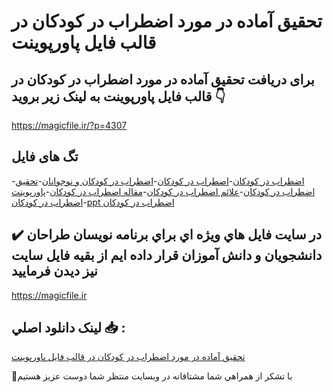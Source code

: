 # تحقیق آماده در مورد اضطراب در كودكان در قالب فایل پاورپوینت

## برای دریافت تحقیق آماده در مورد اضطراب در كودكان در قالب فایل پاورپوینت به لینک زیر بروید 👇

https://magicfile.ir/?p=4307

## تگ های فایل

-[اضطراب در كودكان](https://magicfile.ir/product/%d8%aa%d8%ad%d9%82%db%8c%d9%82-%d8%a7%d8%b6%d8%b7%d8%b1%d8%a7%d8%a8-%d8%af%d8%b1-%d9%83%d9%88%d8%af%d9%83%d8%a7%d9%86-%d9%be%d8%a7%d9%88%d8%b1%d9%be%d9%88%db%8c%d9%86%d8%aa/)-[اضطراب در کودکان](https://magicfile.ir/product/%d8%aa%d8%ad%d9%82%db%8c%d9%82-%d8%a7%d8%b6%d8%b7%d8%b1%d8%a7%d8%a8-%d8%af%d8%b1-%d9%83%d9%88%d8%af%d9%83%d8%a7%d9%86-%d9%be%d8%a7%d9%88%d8%b1%d9%be%d9%88%db%8c%d9%86%d8%aa/)-[اضطراب در کودکان و نوجوانان](https://magicfile.ir/product/%d8%aa%d8%ad%d9%82%db%8c%d9%82-%d8%a7%d8%b6%d8%b7%d8%b1%d8%a7%d8%a8-%d8%af%d8%b1-%d9%83%d9%88%d8%af%d9%83%d8%a7%d9%86-%d9%be%d8%a7%d9%88%d8%b1%d9%be%d9%88%db%8c%d9%86%d8%aa/)-[تحقیق اضطراب در كودكان](https://magicfile.ir/product/%d8%aa%d8%ad%d9%82%db%8c%d9%82-%d8%a7%d8%b6%d8%b7%d8%b1%d8%a7%d8%a8-%d8%af%d8%b1-%d9%83%d9%88%d8%af%d9%83%d8%a7%d9%86-%d9%be%d8%a7%d9%88%d8%b1%d9%be%d9%88%db%8c%d9%86%d8%aa/)-[علائم اضطراب در كودكان](https://magicfile.ir/product/%d8%aa%d8%ad%d9%82%db%8c%d9%82-%d8%a7%d8%b6%d8%b7%d8%b1%d8%a7%d8%a8-%d8%af%d8%b1-%d9%83%d9%88%d8%af%d9%83%d8%a7%d9%86-%d9%be%d8%a7%d9%88%d8%b1%d9%be%d9%88%db%8c%d9%86%d8%aa/)-[مقاله اضطراب در كودكان](https://magicfile.ir/product/%d8%aa%d8%ad%d9%82%db%8c%d9%82-%d8%a7%d8%b6%d8%b7%d8%b1%d8%a7%d8%a8-%d8%af%d8%b1-%d9%83%d9%88%d8%af%d9%83%d8%a7%d9%86-%d9%be%d8%a7%d9%88%d8%b1%d9%be%d9%88%db%8c%d9%86%d8%aa/)-[پاورپوینت اضطراب در كودكان](https://magicfile.ir/product/%d8%aa%d8%ad%d9%82%db%8c%d9%82-%d8%a7%d8%b6%d8%b7%d8%b1%d8%a7%d8%a8-%d8%af%d8%b1-%d9%83%d9%88%d8%af%d9%83%d8%a7%d9%86-%d9%be%d8%a7%d9%88%d8%b1%d9%be%d9%88%db%8c%d9%86%d8%aa/)-[ppt اضطراب در كودكان](https://magicfile.ir/product/%d8%aa%d8%ad%d9%82%db%8c%d9%82-%d8%a7%d8%b6%d8%b7%d8%b1%d8%a7%d8%a8-%d8%af%d8%b1-%d9%83%d9%88%d8%af%d9%83%d8%a7%d9%86-%d9%be%d8%a7%d9%88%d8%b1%d9%be%d9%88%db%8c%d9%86%d8%aa/)

## ✔️ در سايت فايل هاي ويژه اي براي برنامه نويسان طراحان دانشجويان و دانش آموزان قرار داده ايم از بقيه فايل سايت نيز ديدن فرماييد

https://magicfile.ir


## لينک دانلود اصلي 📥 :

[تحقیق آماده در مورد اضطراب در كودكان در قالب فایل پاورپوینت](https://magicfile.ir/product/%d8%aa%d8%ad%d9%82%db%8c%d9%82-%d8%a7%d8%b6%d8%b7%d8%b1%d8%a7%d8%a8-%d8%af%d8%b1-%d9%83%d9%88%d8%af%d9%83%d8%a7%d9%86-%d9%be%d8%a7%d9%88%d8%b1%d9%be%d9%88%db%8c%d9%86%d8%aa/) 


🙏با تشکر از همراهي شما مشتاقانه در وبسایت منتظر شما دوست عزیز هستیم

